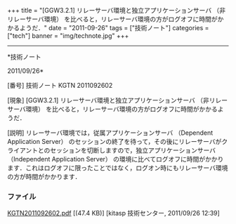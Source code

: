 ﻿+++
title = "[GGW3.2.1] リレーサーバ環境と独立アプリケーションサーバ （非リレーサーバ環境） を比べると，リレーサーバ環境の方がログオフに時間がかかるようだ．"
date = "2011-09-26"
tags = ["技術ノート"]
categories = ["tech"]
banner = "img/technote.jpg"
+++

-----------------------------------------------------------------------------------------------------------------------------

*技術ノート

2011/09/26*


[番号]
技術ノート KGTN 2011092602

[現象]
[GGW3.2.1] リレーサーバ環境と独立アプリケーションサーバ
（非リレーサーバ環境）
を比べると，リレーサーバ環境の方がログオフに時間がかかるようだ．

[説明]
リレーサーバ環境では，従属アプリケーションサーバ （Dependent Application
Server）
のセッションの終了を待って，その後にリレーサーバがクライアントとのセッションを切断しますので，独立アプリケーションサーバ（Independent
Application Server）
の環境に比べてログオフに時間がかかります．これはログオフに限ったことではなく，ログオン時にもリレーサーバ環境の方が時間がかかります．


### ファイル

 
 


[KGTN2011092602.pdf](http://techreport.kitasp.net/attachments/download/640/KGTN2011092602.pdf)
 [(47.4 KB)] [kitasp 技術センター, 2011/09/26
12:39]


 


 

